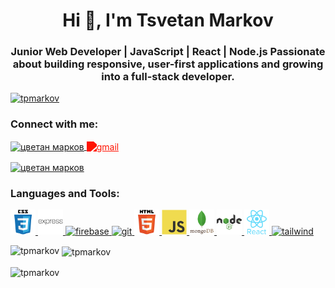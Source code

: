 <h1 align="center">Hi 👋, I'm Tsvetan Markov</h1>
<h3 align="center">Junior Web Developer | JavaScript | React | Node.js Passionate about building responsive, user-first applications and growing into a full-stack developer.</h3>

<p align="left"> <a href="https://github.com/ryo-ma/github-profile-trophy"><img src="https://github-profile-trophy.vercel.app/?username=tpmarkov" alt="tpmarkov" /></a> </p>

<h3 align="left">Connect with me:</h3>
<p align="left">
  <a href="https://linkedin.com/in/цветан марков" target="blank">
    <img align="center" src="https://raw.githubusercontent.com/rahuldkjain/github-profile-readme-generator/master/src/images/icons/Social/linked-in-alt.svg" alt="цветан марков" height="30" width="40" />
  </a>
  <a href="mailto:markowcvetan@gmail.com" target="blank">
    <img align="center" src="https://cdn.jsdelivr.net/gh/simple-icons/simple-icons/icons/gmail.svg" alt="gmail" height="30" width="40" style="filter: brightness(0) saturate(100%) invert(25%) sepia(93%) saturate(7493%) hue-rotate(359deg) brightness(100%) contrast(101%);" />
  </a>
</p>
<p align="left">
<a href="https://linkedin.com/in/цветан-марков-270805290" target="blank"><img align="center" src="https://raw.githubusercontent.com/rahuldkjain/github-profile-readme-generator/master/src/images/icons/Social/linked-in-alt.svg" alt="цветан марков" height="30" width="40" /></a>
</p>

<h3 align="left">Languages and Tools:</h3>
<p align="left"> <a href="https://www.w3schools.com/css/" target="_blank" rel="noreferrer"> <img src="https://raw.githubusercontent.com/devicons/devicon/master/icons/css3/css3-original-wordmark.svg" alt="css3" width="40" height="40"/> </a> <a href="https://expressjs.com" target="_blank" rel="noreferrer"> <img src="https://raw.githubusercontent.com/devicons/devicon/master/icons/express/express-original-wordmark.svg" alt="express" width="40" height="40"/> </a> <a href="https://firebase.google.com/" target="_blank" rel="noreferrer"> <img src="https://www.vectorlogo.zone/logos/firebase/firebase-icon.svg" alt="firebase" width="40" height="40"/> </a> <a href="https://git-scm.com/" target="_blank" rel="noreferrer"> <img src="https://www.vectorlogo.zone/logos/git-scm/git-scm-icon.svg" alt="git" width="40" height="40"/> </a> <a href="https://www.w3.org/html/" target="_blank" rel="noreferrer"> <img src="https://raw.githubusercontent.com/devicons/devicon/master/icons/html5/html5-original-wordmark.svg" alt="html5" width="40" height="40"/> </a> <a href="https://developer.mozilla.org/en-US/docs/Web/JavaScript" target="_blank" rel="noreferrer"> <img src="https://raw.githubusercontent.com/devicons/devicon/master/icons/javascript/javascript-original.svg" alt="javascript" width="40" height="40"/> </a> <a href="https://www.mongodb.com/" target="_blank" rel="noreferrer"> <img src="https://raw.githubusercontent.com/devicons/devicon/master/icons/mongodb/mongodb-original-wordmark.svg" alt="mongodb" width="40" height="40"/> </a> <a href="https://nodejs.org" target="_blank" rel="noreferrer"> <img src="https://raw.githubusercontent.com/devicons/devicon/master/icons/nodejs/nodejs-original-wordmark.svg" alt="nodejs" width="40" height="40"/> </a> <a href="https://reactjs.org/" target="_blank" rel="noreferrer"> <img src="https://raw.githubusercontent.com/devicons/devicon/master/icons/react/react-original-wordmark.svg" alt="react" width="40" height="40"/> </a> <a href="https://tailwindcss.com/" target="_blank" rel="noreferrer"> <img src="https://www.vectorlogo.zone/logos/tailwindcss/tailwindcss-icon.svg" alt="tailwind" width="40" height="40"/> </a> </p>

<p><img align="left" src="https://github-readme-stats.vercel.app/api/top-langs?username=tpmarkov&show_icons=true&locale=en&layout=compact" alt="tpmarkov" /></p>

<p>&nbsp;<img align="center" src="https://github-readme-stats.vercel.app/api?username=tpmarkov&show_icons=true&locale=en" alt="tpmarkov" /></p>

<p><img align="center" src="https://github-readme-streak-stats.herokuapp.com/?user=tpmarkov&" alt="tpmarkov" /></p>
